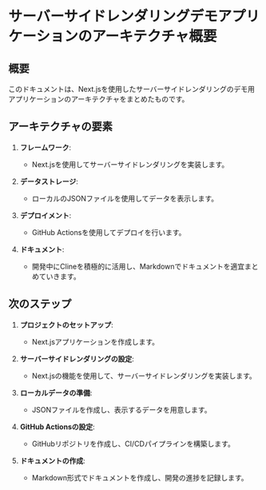 # サーバーサイドレンダリングデモアプリケーションのアーキテクチャ概要

## 概要
このドキュメントは、Next.jsを使用したサーバーサイドレンダリングのデモ用アプリケーションのアーキテクチャをまとめたものです。

## アーキテクチャの要素
1. **フレームワーク**:
   - Next.jsを使用してサーバーサイドレンダリングを実装します。

2. **データストレージ**:
   - ローカルのJSONファイルを使用してデータを表示します。

3. **デプロイメント**:
   - GitHub Actionsを使用してデプロイを行います。

4. **ドキュメント**:
   - 開発中にClineを積極的に活用し、Markdownでドキュメントを適宜まとめていきます。

## 次のステップ
1. **プロジェクトのセットアップ**:
   - Next.jsアプリケーションを作成します。

2. **サーバーサイドレンダリングの設定**:
   - Next.jsの機能を使用して、サーバーサイドレンダリングを実装します。

3. **ローカルデータの準備**:
   - JSONファイルを作成し、表示するデータを用意します。

4. **GitHub Actionsの設定**:
   - GitHubリポジトリを作成し、CI/CDパイプラインを構築します。

5. **ドキュメントの作成**:
   - Markdown形式でドキュメントを作成し、開発の進捗を記録します。
